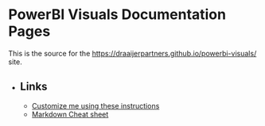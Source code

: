
# PowerBI Visuals Documentation Pages

This is the source for the <https://draaijerpartners.github.io/powerbi-visuals/> site.

- ## Links

  - [Customize me using these instructions](https://docs.github.com/en/pages/setting-up-a-github-pages-site-with-jekyll/adding-a-theme-to-your-github-pages-site-using-jekyll)
  - [Markdown Cheat sheet](https://github.com/lifeparticle/Markdown-Cheatsheet/tree/main)
